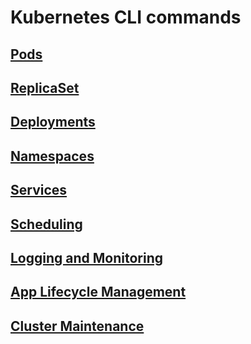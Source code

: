 # Kubernetes CLI commands

## [Pods](https://github.com/Musti4096/Kubernetes-Notes/tree/master/001-Pods)

## [ReplicaSet](https://github.com/Musti4096/Kubernetes-Notes/tree/master/002-ReplicaSet)

## [Deployments](https://github.com/Musti4096/Kubernetes-Notes/tree/master/003-Deployments)

## [Namespaces](https://github.com/Musti4096/Kubernetes-Notes/tree/master/004-Namespaces)

## [Services](https://github.com/Musti4096/Kubernetes-Notes/tree/master/005-Services)

## [Scheduling](https://github.com/Musti4096/Kubernetes-Notes/tree/master/006-Scheduling)

## [Logging and Monitoring](https://github.com/Musti4096/Kubernetes-Notes/tree/master/007-LoggingandMonitoring)

## [App Lifecycle Management](https://github.com/Musti4096/Kubernetes-Notes/tree/master/008-App%20Lifecycle%20Management)

## [Cluster Maintenance](https://github.com/Musti4096/Kubernetes-Notes/tree/master/009-Cluster%Maintenance)
